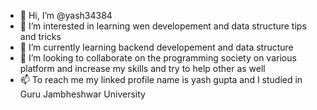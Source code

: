- 👋 Hi, I’m @yash34384
- 👀 I’m interested in learning wen developement and data structure tips and tricks
- 🌱 I’m currently learning backend developement and data structure
- 💞️ I’m looking to collaborate on the programming society on various platform and increase my skills and try to help other as well 
- 📫 To reach me my linked profile name is yash gupta  and I studied in Guru Jambheshwar University  

<!---
yash34384/yash34384 is a ✨ special ✨ repository because its `README.md` (this file) appears on your GitHub profile.
You can click the Preview link to take a look at your changes.
--->
